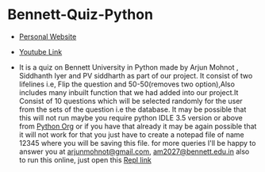 # Bennett-Quiz-Python
- [Personal Website](https://arjun009.github.io)

- [Youtube Link](https://www.youtube.com/watch?v=YAT9o5w9JGE&t=98s)

- It is a quiz on Bennett University in Python made by Arjun Mohnot , Siddhanth Iyer and PV siddharth as part of our project. It consist of two lifelines i.e, Flip the question and 50-50(removes two option),Also includes many inbuilt function that we had added into our project.It Consist of 10 questions which will be selected randomly for the user from the sets of the question i.e the database.
It may be possible that this will not run maybe you require python IDLE 3.5 version or above from [Python Org](https://www.python.org/downloads/)
or if you have that already it may be again possible that it will not work for that you just have to create a notepad file of name 12345
where you will be saving this file.
for more queries I'll be happy to answer you at 
arjunmohnot@gmail.com,
am2027@bennett.edu.in 
also to run this online,
just open this [Repl link](https://repl.it/@Arjun0009/MountainousAdmirableDwarfrabbit)
